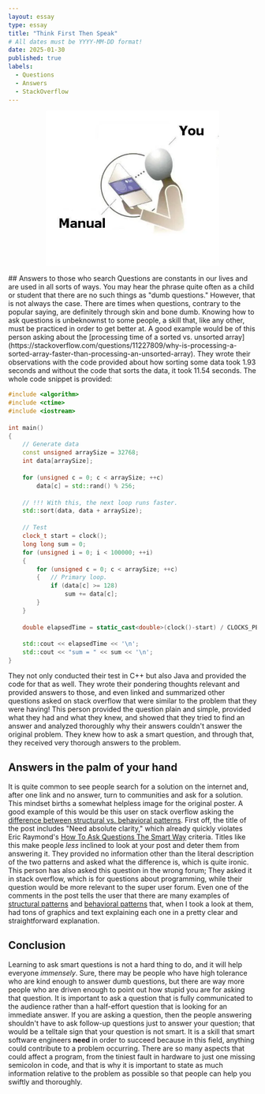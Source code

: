 ```yaml
---
layout: essay
type: essay
title: "Think First Then Speak"
# All dates must be YYYY-MM-DD format!
date: 2025-01-30
published: true
labels:
  - Questions
  - Answers
  - StackOverflow
---
```

<p align = "center">
<img width="350px" class="rounded pe-4" src="../img/rtfm.png">
</p>
## Answers to those who search
Questions are constants in our lives and are used in all sorts of ways. You may hear the phrase quite often as a child or student that there are no such things as "dumb questions." However, that is not always the case. There are times when questions, contrary to the popular saying, are definitely through skin and bone dumb. Knowing how to ask questions is unbeknownst to some people, a skill that, like any other, must be practiced in order to get better at. A good example would be of this person asking about the [processing time of a sorted vs. unsorted array](https://stackoverflow.com/questions/11227809/why-is-processing-a-sorted-array-faster-than-processing-an-unsorted-array). They wrote their observations with the code provided about how sorting some data took 1.93 seconds and without the code that sorts the data, it took 11.54 seconds. The whole code snippet is provided:

```cpp
#include <algorithm>
#include <ctime>
#include <iostream>

int main()
{
    // Generate data
    const unsigned arraySize = 32768;
    int data[arraySize];

    for (unsigned c = 0; c < arraySize; ++c)
        data[c] = std::rand() % 256;

    // !!! With this, the next loop runs faster.
    std::sort(data, data + arraySize);

    // Test
    clock_t start = clock();
    long long sum = 0;
    for (unsigned i = 0; i < 100000; ++i)
    {
        for (unsigned c = 0; c < arraySize; ++c)
        {   // Primary loop.
            if (data[c] >= 128)
                sum += data[c];
        }
    }

    double elapsedTime = static_cast<double>(clock()-start) / CLOCKS_PER_SEC;

    std::cout << elapsedTime << '\n';
    std::cout << "sum = " << sum << '\n';
}
```
They not only conducted their test in C++ but also Java and provided the code for that as well. They wrote their pondering thoughts relevant and provided answers to those, and even linked and summarized other questions asked on stack overflow that were similar to the problem that they were having! This person provided the question plain and simple, provided what they had and what they knew, and showed that they tried to find an answer and analyzed thoroughly why their answers couldn't answer the original problem. They knew how to ask a smart question, and through that, they received very thorough answers to the problem.

## Answers in the palm of your hand
It is quite common to see people search for a solution on the internet and, after one link and no answer, turn to communities and ask for a solution. This mindset births a somewhat helpless image for the original poster.
A good example of this would be this user on stack overflow asking the [difference between structural vs. behavioral patterns](https://stackoverflow.com/questions/79402043/structural-vs-behavioral-patterns-need-absolute-clarity). First off, the title of the post includes "Need absolute clarity," which already quickly violates Eric Raymond's [How To Ask Questions The Smart Way](http://www.catb.org/esr/faqs/smart-questions.html) criteria. Titles like this make people *less* inclined to look at your post and deter them from answering it. They provided no information other than the literal description of the two patterns and asked what the difference is, which is quite ironic. This person has also asked this question in the wrong forum; They asked it in stack overflow, which is for questions about programming, while their question would be more relevant to the super user forum. Even one of the comments in the post tells the user that there are many examples of [structural patterns](https://refactoring.guru/design-patterns/structural-patterns) and [behavioral patterns](https://refactoring.guru/design-patterns/behavioral-patterns) that, when I took a look at them, had tons of graphics and text explaining each one in a pretty clear and straightforward explanation. 

## Conclusion
Learning to ask smart questions is not a hard thing to do, and it will help everyone *immensely*. Sure, there may be people who have high tolerance who are kind enough to answer dumb questions, but there are way more people who are driven enough to point out how stupid you are for asking that question. It is important to ask a question that is fully communicated to the audience rather than a half-effort question that is looking for an immediate answer. If you are asking a question, then the people answering shouldn't have to ask follow-up questions just to answer your question; that would be a telltale sign that your question is not smart. It is a skill that smart software engineers **need** in order to succeed because in this field, anything could contribute to a problem occurring. There are so many aspects that could affect a program, from the tiniest fault in hardware to just one missing semicolon in code, and that is why it is important to state as much information relative to the problem as possible so that people can help you swiftly and thoroughly.
